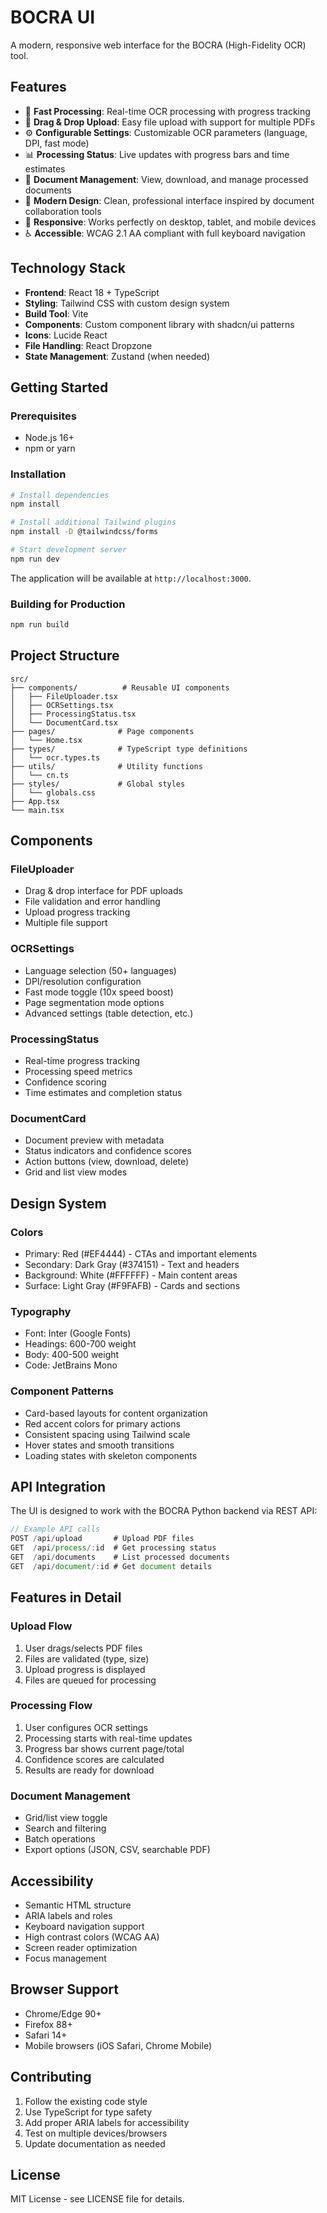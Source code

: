 # BOCRA UI

A modern, responsive web interface for the BOCRA (High-Fidelity OCR) tool.

## Features

- 🚀 **Fast Processing**: Real-time OCR processing with progress tracking
- 📁 **Drag & Drop Upload**: Easy file upload with support for multiple PDFs
- ⚙️ **Configurable Settings**: Customizable OCR parameters (language, DPI, fast mode)
- 📊 **Processing Status**: Live updates with progress bars and time estimates
- 📄 **Document Management**: View, download, and manage processed documents
- 🎨 **Modern Design**: Clean, professional interface inspired by document collaboration tools
- 📱 **Responsive**: Works perfectly on desktop, tablet, and mobile devices
- ♿ **Accessible**: WCAG 2.1 AA compliant with full keyboard navigation

## Technology Stack

- **Frontend**: React 18 + TypeScript
- **Styling**: Tailwind CSS with custom design system
- **Build Tool**: Vite
- **Components**: Custom component library with shadcn/ui patterns
- **Icons**: Lucide React
- **File Handling**: React Dropzone
- **State Management**: Zustand (when needed)

## Getting Started

### Prerequisites

- Node.js 16+ 
- npm or yarn

### Installation

```bash
# Install dependencies
npm install

# Install additional Tailwind plugins
npm install -D @tailwindcss/forms

# Start development server
npm run dev
```

The application will be available at `http://localhost:3000`.

### Building for Production

```bash
npm run build
```

## Project Structure

```
src/
├── components/          # Reusable UI components
│   ├── FileUploader.tsx
│   ├── OCRSettings.tsx
│   ├── ProcessingStatus.tsx
│   └── DocumentCard.tsx
├── pages/              # Page components
│   └── Home.tsx
├── types/              # TypeScript type definitions
│   └── ocr.types.ts
├── utils/              # Utility functions
│   └── cn.ts
├── styles/             # Global styles
│   └── globals.css
├── App.tsx
└── main.tsx
```

## Components

### FileUploader
- Drag & drop interface for PDF uploads
- File validation and error handling
- Upload progress tracking
- Multiple file support

### OCRSettings
- Language selection (50+ languages)
- DPI/resolution configuration  
- Fast mode toggle (10x speed boost)
- Page segmentation mode options
- Advanced settings (table detection, etc.)

### ProcessingStatus
- Real-time progress tracking
- Processing speed metrics
- Confidence scoring
- Time estimates and completion status

### DocumentCard
- Document preview with metadata
- Status indicators and confidence scores
- Action buttons (view, download, delete)
- Grid and list view modes

## Design System

### Colors
- Primary: Red (#EF4444) - CTAs and important elements
- Secondary: Dark Gray (#374151) - Text and headers  
- Background: White (#FFFFFF) - Main content areas
- Surface: Light Gray (#F9FAFB) - Cards and sections

### Typography
- Font: Inter (Google Fonts)
- Headings: 600-700 weight
- Body: 400-500 weight
- Code: JetBrains Mono

### Component Patterns
- Card-based layouts for content organization
- Red accent colors for primary actions
- Consistent spacing using Tailwind scale
- Hover states and smooth transitions
- Loading states with skeleton components

## API Integration

The UI is designed to work with the BOCRA Python backend via REST API:

```typescript
// Example API calls
POST /api/upload       # Upload PDF files
GET  /api/process/:id  # Get processing status  
GET  /api/documents    # List processed documents
GET  /api/document/:id # Get document details
```

## Features in Detail

### Upload Flow
1. User drags/selects PDF files
2. Files are validated (type, size)
3. Upload progress is displayed
4. Files are queued for processing

### Processing Flow  
1. User configures OCR settings
2. Processing starts with real-time updates
3. Progress bar shows current page/total
4. Confidence scores are calculated
5. Results are ready for download

### Document Management
- Grid/list view toggle
- Search and filtering
- Batch operations
- Export options (JSON, CSV, searchable PDF)

## Accessibility

- Semantic HTML structure
- ARIA labels and roles
- Keyboard navigation support
- High contrast colors (WCAG AA)
- Screen reader optimization
- Focus management

## Browser Support

- Chrome/Edge 90+
- Firefox 88+
- Safari 14+
- Mobile browsers (iOS Safari, Chrome Mobile)

## Contributing

1. Follow the existing code style
2. Use TypeScript for type safety
3. Add proper ARIA labels for accessibility
4. Test on multiple devices/browsers
5. Update documentation as needed

## License

MIT License - see LICENSE file for details.